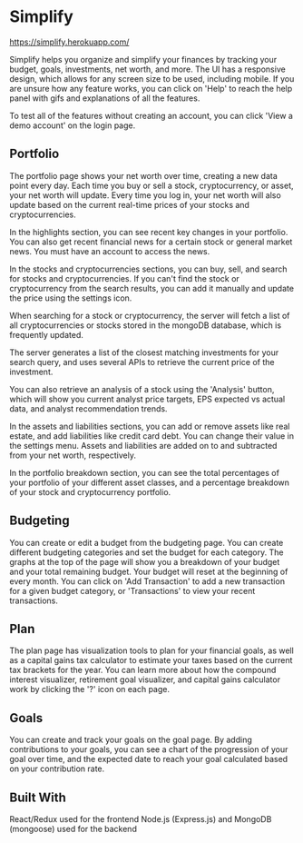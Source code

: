 # Simplify

https://simplify.herokuapp.com/

Simplify helps you organize and simplify your finances by tracking your budget, goals, investments, net worth, and more.
The UI has a responsive design, which allows for any screen size to be used, including mobile.
If you are unsure how any feature works, you can click on 'Help' to reach the help panel with gifs and explanations of all the features.

To test all of the features without creating an account, you can click 'View a demo account' on the login page.

## Portfolio

The portfolio page shows your net worth over time, creating a new data point every day. Each time you buy or sell a stock, cryptocurrency, or asset, your net worth will update. Every time you log in, your net worth will also update based on the current real-time prices of your stocks and cryptocurrencies.

In the highlights section, you can see recent key changes in your portfolio. You can also get recent financial news for a certain stock or general market news. You must have an account to access the news.

In the stocks and cryptocurrencies sections, you can buy, sell, and search for stocks and cryptocurrencies. If you can't find the stock or cryptocurrency from the search results, you can add it manually and update the price using the settings icon.

When searching for a stock or cryptocurrency, the server will fetch a list of all cryptocurrencies or stocks stored in the mongoDB database, which is frequently updated.

The server generates a list of the closest matching investments for your search query, and uses several APIs to retrieve the current price of the investment.

You can also retrieve an analysis of a stock using the 'Analysis' button, which will show you current analyst price targets, EPS expected vs actual data, and analyst recommendation trends.

In the assets and liabilities sections, you can add or remove assets like real estate, and add liabilities like credit card debt. You can change their value in the settings menu. Assets and liabilities are added on to and subtracted from your net worth, respectively.

In the portfolio breakdown section, you can see the total percentages of your portfolio of your different asset classes, and a percentage breakdown of your stock and cryptocurrency portfolio.

## Budgeting

You can create or edit a budget from the budgeting page. You can create different budgeting categories and set the budget for each category. The graphs at the top of the page will show you a breakdown of your budget and your total remaining budget. Your budget will reset at the beginning of every month. You can click on 'Add Transaction' to add a new transaction for a given budget category, or 'Transactions' to view your recent transactions.

## Plan

The plan page has visualization tools to plan for your financial goals, as well as a capital gains tax calculator to estimate your taxes based on the current tax brackets for the year. You can learn more about how the compound interest visualizer, retirement goal visualizer, and capital gains calculator work by clicking the '?' icon on each page.

## Goals

You can create and track your goals on the goal page. By adding contributions to your goals, you can see a chart of the progression of your goal over time, and the expected date to reach your goal calculated based on your contribution rate.

## Built With

React/Redux used for the frontend
Node.js (Express.js) and MongoDB (mongoose) used for the backend
